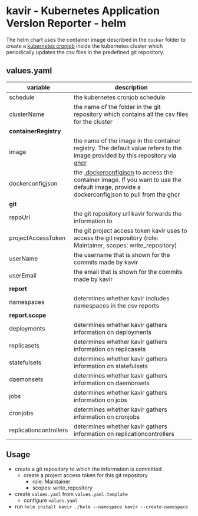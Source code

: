 # kavir - **K**ubernetes **A**pplication **V**ers**I**on **R**eporter - helm

The helm chart uses the container image described in the `docker` folder to create a [kubernetes cronjob](https://kubernetes.io/docs/concepts/workloads/controllers/cron-jobs/) inside the kubernetes cluster which periodically updates the csv files in the predefined git repository.

## values.yaml

| variable               | description                                                                                   |
| ---------------------- | --------------------------------------------------------------------------------------------- |
| schedule               | the kubernetes cronjob schedule                                                               |
| clusterName            | the name of the folder in the git repository which contains all the csv files for the cluster |
| **containerRegistry**  |                                                                                               |
| image                  | the name of the image in the container registry. The default value refers to the image provided by this repository via [ghcr](https://docs.github.com/en/packages/working-with-a-github-packages-registry/working-with-the-container-registry) |
| dockerconfigjson       | the [.dockerconfigjson](https://kubernetes.io/docs/tasks/configure-pod-container/pull-image-private-registry/) to access the container image. If you want to use the default image, provide a dockerconfigjson to pull from the ghcr |
| **git**                |                                                                                               |
| repoUrl                | the git repository url kavir forwards the information to                                      |
| projectAccessToken     | the git project access token kavir uses to access the git repository (role: Maintainer, scopes: write_repository)                         |
| userName               | the username that is shown for the commits made by kavir                                      |
| userEmail              | the email that is shown for the commits made by kavir                                         |
| **report**             |                                                                                               |
| namespaces             | determines whether kavir includes namespaces in the csv reports                               |
| **report.scope**       |                                                                                               |
| deployments            | determines whether kavir gathers information on deployments                                   |
| replicasets            | determines whether kavir gathers information on replicasets                                   |
| statefulsets           | determines whether kavir gathers information on statefulsets                                  |
| daemonsets             | determines whether kavir gathers information on daemonsets                                    |
| jobs                   | determines whether kavir gathers information on jobs                                          |
| cronjobs               | determines whether kavir gathers information on cronjobs                                      |
| replicationcontrollers | determines whether kavir gathers information on replicationcontrollers                        |

## Usage

* create a git repository to which the information is committed
  * create a project access token for this git repository
    * role: Maintainer
    * scopes: write_repository
* create `values.yaml` from `values.yaml.template`
  * configure `values.yaml`
* run `helm install kavir ./helm --namespace kavir --create-namespace`
